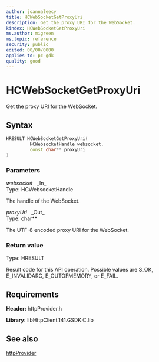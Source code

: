 ```yaml
---
author: joannaleecy
title: HCWebSocketGetProxyUri
description: Get the proxy URI for the WebSocket.
kindex: HCWebSocketGetProxyUri
ms.author: migreen
ms.topic: reference
security: public
edited: 00/00/0000
applies-to: pc-gdk
quality: good
---
```


# HCWebSocketGetProxyUri  

Get the proxy URI for the WebSocket.  

## Syntax  
  
```cpp
HRESULT HCWebSocketGetProxyUri(  
         HCWebsocketHandle websocket,  
         const char** proxyUri  
)  
```  
  
### Parameters  
  
*websocket* &nbsp;&nbsp;\_In\_  
Type: HCWebsocketHandle  
  
The handle of the WebSocket.  
  
*proxyUri* &nbsp;&nbsp;\_Out\_  
Type: char**  
  
The UTF-8 encoded proxy URI for the WebSocket.  
  
  
### Return value  
Type: HRESULT
  
Result code for this API operation. Possible values are S_OK, E_INVALIDARG, E_OUTOFMEMORY, or E_FAIL.
  
## Requirements  
  
**Header:** httpProvider.h
  
**Library:** libHttpClient.141.GSDK.C.lib
  
## See also  
[httpProvider](../httpprovider_members.md)  
  
  